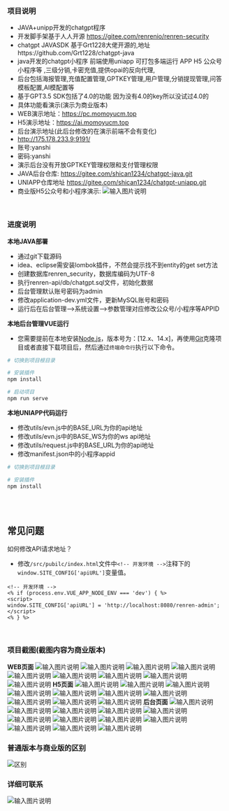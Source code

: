 ### 项目说明
- JAVA+unipp开发的chatgpt程序
- 开发脚手架基于人人开源 https://gitee.com/renrenio/renren-security
- chatgpt JAVASDK 基于Grt1228大佬开源的,地址https://github.com/Grt1228/chatgpt-java
- java开发的chatgpt小程序  前端使用uniapp   可打包多端运行  APP  H5  公众号  小程序等 ,三级分销,卡密充值,提供opai的反向代理,
- 后台包括海报管理,充值配置管理,GPTKEY管理,用户管理,分销提现管理,问答模板配置,AI模配置等
- 基于GPT3.5 SDK包括了4.0的功能 因为没有4.0的key所以没试过4.0的
- 具体功能看演示(演示为商业版本)
- WEB演示地址：https://pc.momoyucm.top
- H5演示地址：https://ai.momoyucm.top
- 后台演示地址(此后台修改的在演示前端不会有变化)
- http://175.178.233.9:9191/
- 账号:yanshi
- 密码:yanshi
- 演示后台没有开放GPTKEY管理权限和支付管理权限
- JAVA后台仓库: https://gitee.com/shican1234/chatgpt-java.git
- UNIAPP仓库地址 https://gitee.com/shican1234/chatgpt-uniapp.git
- 商业版H5公众号和小程序演示: ![输入图片说明](rdimg/gzh2.jpg)
<br>


### 进度说明
   
**本地JAVA部署**
- 通过git下载源码
- idea、eclipse需安装lombok插件，不然会提示找不到entity的get set方法
- 创建数据库renren_security，数据库编码为UTF-8
- 执行renren-api/db/chatgpt.sql文件，初始化数据
- 后台管理默认账号密码为admin
- 修改application-dev.yml文件，更新MySQL账号和密码
- 运行后在后台管理-->系统设置-->参数管理对应修改公众号/小程序等APPID

**本地后台管理VUE运行**
- 您需要提前在本地安装[Node.js](https://nodejs.org/en/)，版本号为：[12.x、14.x]，再使用[Git](https://git-scm.com/)克隆项目或者直接下载项目后，然后通过`终端命令行`执行以下命令。

```bash
# 切换到项目根目录

# 安装插件
npm install

# 启动项目
npm run serve
```
**本地UNIAPP代码运行**
- 修改utils/evn.js中的BASE_URL为你的api地址
- 修改utils/evn.js中的BASE_WS为你的ws api地址
- 修改utils/request.js中的BASE_URL为你的api地址
- 修改manifest.json中的小程序appid
```bash
# 切换到项目根目录

# 安装插件
npm install
```
<br>

<br>

## 常见问题

如何修改API请求地址？
* 修改`/src/pubilc/index.html`文件中`<!-- 开发环境 -->`注释下的`window.SITE_CONFIG['apiURL']`变量值。
```
<!-- 开发环境 -->
<% if (process.env.VUE_APP_NODE_ENV === 'dev') { %>
<script>
window.SITE_CONFIG['apiURL'] = 'http://localhost:8080/renren-admin';
</script>
<% } %>
```
<br>

### 项目截图(截图内容为商业版本)
**WEB页面**
![输入图片说明](rdimg/pc0.png)
![输入图片说明](rdimg/pc1.png)
![输入图片说明](rdimg/pc2.png)
![输入图片说明](rdimg/pc3.png)
![输入图片说明](rdimg/pc4.png)
![输入图片说明](rdimg/pc5.png)
![输入图片说明](rdimg/pc6.png)
![输入图片说明](rdimg/pc7.png)
![输入图片说明](rdimg/pc8.png)
**H5页面**
![输入图片说明](rdimg/qd1.png)
![输入图片说明](rdimg/qd2.jpeg)
![输入图片说明](rdimg/qd3.jpeg)
![输入图片说明](rdimg/qd4.jpeg)
![输入图片说明](rdimg/qd5.jpeg)
![输入图片说明](rdimg/qd6.jpeg)
![输入图片说明](rdimg/qd7.jpeg)
![输入图片说明](rdimg/qd8.jpeg)
![输入图片说明](rdimg/qd9.jpeg)
![输入图片说明](rdimg/qd10.jpeg)
**后台页面**
![输入图片说明](rdimg/ht1.png)
![输入图片说明](rdimg/ht2.png)
![输入图片说明](rdimg/ht3.png)
![输入图片说明](rdimg/ht4.png)
![输入图片说明](rdimg/ht5.png)
![输入图片说明](rdimg/ht6.png)
![输入图片说明](rdimg/ht7.png)
![输入图片说明](rdimg/ht8.png)
![输入图片说明](rdimg/ht9.png)
![输入图片说明](rdimg/ht10.png)
![输入图片说明](rdimg/ht11.png)
![输入图片说明](rdimg/ht12.png)
### 普通版本与商业版的区别
![区别](rdimg/js.png)
<br>


### 详细可联系
![输入图片说明](rdimg/wx.jpg)
